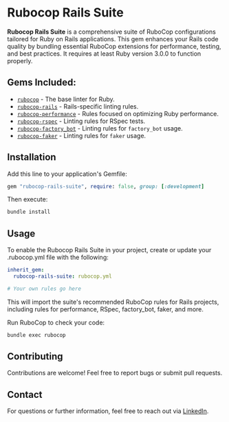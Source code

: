 # Rubocop Rails Suite

**Rubocop Rails Suite** is a comprehensive suite of RuboCop configurations tailored for Ruby on Rails applications. This gem enhances your Rails code quality by bundling essential RuboCop extensions for performance, testing, and best practices. It requires at least Ruby version 3.0.0 to function properly.

## Gems Included:

- [`rubocop`](https://github.com/rubocop/rubocop) - The base linter for Ruby.
- [`rubocop-rails`](https://github.com/rubocop/rubocop-rails) - Rails-specific linting rules.
- [`rubocop-performance`](https://github.com/rubocop/rubocop-performance) - Rules focused on optimizing Ruby performance.
- [`rubocop-rspec`](https://github.com/rubocop/rubocop-rspec) - Linting rules for RSpec tests.
- [`rubocop-factory_bot`](https://github.com/rubocop/rubocop-factory_bot) - Linting rules for `factory_bot` usage.
- [`rubocop-faker`](https://github.com/koic/rubocop-faker) - Linting rules for `faker` usage.

## Installation

Add this line to your application's Gemfile:

```ruby
gem "rubocop-rails-suite", require: false, group: [:development]
```

Then execute:
```bash
bundle install
```

## Usage
To enable the Rubocop Rails Suite in your project, create or update your .rubocop.yml file with the following:

```yaml
inherit_gem:
  rubocop-rails-suite: rubocop.yml

# Your own rules go here
```

This will import the suite's recommended RuboCop rules for Rails projects, including rules for performance, RSpec, factory_bot, faker, and more.

Run RuboCop to check your code:
```bash
bundle exec rubocop
```

## Contributing
Contributions are welcome! Feel free to report bugs or submit pull requests.

## Contact

For questions or further information, feel free to reach out via [LinkedIn](https://www.linkedin.com/in/grigore-george-mihai-73981b86/).
